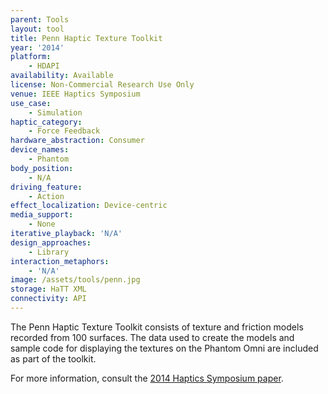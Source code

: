```yaml
---
parent: Tools
layout: tool
title: Penn Haptic Texture Toolkit
year: '2014'
platform:
    - HDAPI
availability: Available
license: Non-Commercial Research Use Only
venue: IEEE Haptics Symposium
use_case:
    - Simulation
haptic_category:
    - Force Feedback
hardware_abstraction: Consumer
device_names:
    - Phantom
body_position:
    - N/A
driving_feature:
    - Action
effect_localization: Device-centric
media_support:
    - None
iterative_playback: 'N/A'
design_approaches:
    - Library
interaction_metaphors:
    - 'N/A'
image: /assets/tools/penn.jpg
storage: HaTT XML
connectivity: API
---
```

The Penn Haptic Texture Toolkit consists of texture and friction models recorded from 100 surfaces.
The data used to create the models and sample code for displaying the textures on the Phantom Omni are included as part of the toolkit.

For more information, consult the [2014 Haptics Symposium paper](https://doi.org/10.1109/HAPTICS.2014.6775475).
